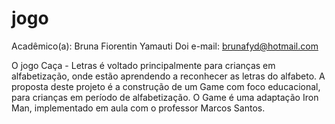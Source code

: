 # jogo
Acadêmico(a): Bruna Fiorentin Yamauti Doi
e-mail: brunafyd@hotmail.com

O jogo Caça - Letras é voltado principalmente para crianças em alfabetização, onde estão aprendendo a reconhecer as letras do alfabeto.
A proposta deste projeto é a construção de um Game com foco educacional, para crianças em período de alfabetização. O Game é uma adaptação Iron Man, implementado em aula
com o professor Marcos Santos.
